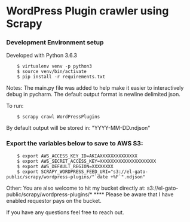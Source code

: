 # WordPress Plugin crawler using Scrapy



### Development Environment setup
Developed with Python 3.6.3
```
    $ virtualenv venv -p python3
    $ source venv/bin/activate
    $ pip install -r requirements.txt
```

Notes:
The main.py file was added to help make it easier to interactively debug in pycharm.
The default output format is newline delimited json.

To run:
```
    $ scrapy crawl WordPressPlugins
```
By default output will be stored in: "YYYY-MM-DD.ndjson"

### Export the variables below to save to AWS S3:
```
    $ export AWS_ACCESS_KEY_ID=AKIAXXXXXXXXXXXXXX
    $ export AWS_SECRET_ACCESS_KEY=XXXXXXXXXXXXXXXXXXXXX
    $ export AWS_DEFAULT_REGION=XXXXXXXX
    $ export SCRAPY_WORDPRESS_FEED_URI="s3://el-gato-public/scrapy/wordpress-plugins/"`date +%F`".ndjson"
```


Other:
You are also welcome to hit my bucket directly at: s3://el-gato-public/scrapy/wordpress-plugins/*
**** Please be aware that I have enabled requestor pays on the bucket.


If you have any questions feel free to reach out.
